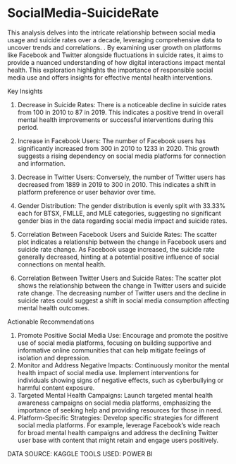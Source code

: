 # SocialMedia-SuicideRate

This analysis delves into the intricate relationship between social media usage and suicide rates over a decade, leveraging comprehensive data to uncover trends and correlations.
. By examining user growth on platforms like Facebook and Twitter alongside fluctuations in suicide rates, it aims to provide a nuanced understanding of how digital interactions impact mental health. This exploration highlights the importance of responsible social media use and offers insights for effective mental health interventions.

Key Insights
1. Decrease in Suicide Rates: There is a noticeable decline in suicide rates from 100 in 2010 to 87 in 2019. This indicates a positive trend in overall mental health improvements or successful interventions during this period.
2. Increase in Facebook Users: The number of Facebook users has significantly increased from 300 in 2010 to 1233 in 2020. This growth suggests a rising dependency on social media platforms for connection and information.

3. Decrease in Twitter Users: Conversely, the number of Twitter users has decreased from 1889 in 2019 to 300 in 2010. This indicates a shift in platform preference or user behavior over time.
4. Gender Distribution: The gender distribution is evenly split with 33.33% each for BTSX, FMLLE, and MLE categories, suggesting no significant gender bias in the data regarding social media impact and suicide rates.
5. Correlation Between Facebook Users and Suicide Rates: The scatter plot indicates a relationship between the change in Facebook users and suicide rate change. As Facebook usage increased, the suicide rate generally decreased, hinting at a potential positive influence of social connections on mental health.
6. Correlation Between Twitter Users and Suicide Rates: The scatter plot shows the relationship between the change in Twitter users and suicide rate change. The decreasing number of Twitter users and the decline in suicide rates could suggest a shift in social media consumption affecting mental health outcomes.

Actionable Recommendations
1. Promote Positive Social Media Use: Encourage and promote the positive use of social media platforms, focusing on building supportive and informative online communities that can help mitigate feelings of isolation and depression.
2. Monitor and Address Negative Impacts: Continuously monitor the mental health impact of social media use. Implement interventions for individuals showing signs of negative effects, such as cyberbullying or harmful content exposure.
3. Targeted Mental Health Campaigns: Launch targeted mental health awareness campaigns on social media platforms, emphasizing the importance of seeking help and providing resources for those in need.
4. Platform-Specific Strategies: Develop specific strategies for different social media platforms. For example, leverage Facebook’s wide reach for broad mental health campaigns and address the declining Twitter user base with content that might retain and engage users positively.

DATA SOURCE: KAGGLE
TOOLS USED: POWER BI

